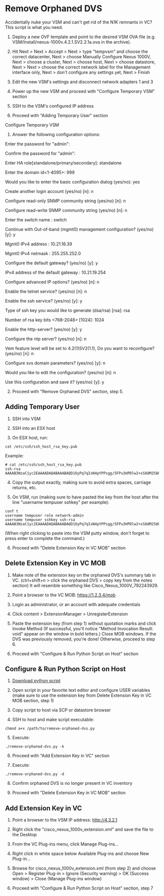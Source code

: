 Remove Orphaned DVS
===================

Accidentally nuke your VSM and can't get rid of the N1K remnants in VC? This script is what you need.

1. Deploy a new OVF template and point to the desired VSM OVA file (e.g. VSM/Install/nexus-1000v.4.2.1.SV2.2.1a.ova in the archive).

2. Hit Next > Next > Accept > Next > type "tempvsm" and choose the correct datacenter, Next > choose Manually Configure Nexus 1000V, Next > choose a cluster, Next > choose host, Next > choose datastore, Next > Next > choose the correct network label for the Management interface only, Next > don't configure any settings yet, Next > Finish

3. Edit the new VSM's settings and disconnect network adapters 1 and 3

4. Power up the new VSM and proceed with "Configure Temporary VSM" section

5. SSH to the VSM's configured IP address

6. Proceed with "Adding Temporary User" section

Configure Temporary VSM

1. Answer the following configuration options:

Enter the password for "admin":

Confirm the password for "admin":

Enter HA role[standalone/primary/secondary]: standalone

Enter the domain id<1-4095>: 999

Would you like to enter the basic configuration dialog (yes/no): yes

Create another login account (yes/no) [n]: n

Configure read-only SNMP community string (yes/no) [n]: n

Configure read-write SNMP community string (yes/no) [n]: n

Enter the switch name : switch

Continue with Out-of-band (mgmt0) management configuration? (yes/no) [y]: y

Mgmt0 IPv4 address : 10.21.16.39

Mgmt0 IPv4 netmask : 255.255.252.0

Configure the default gateway? (yes/no) [y]: y

IPv4 address of the default gateway : 10.21.19.254

Configure advanced IP options? (yes/no) [n]: n

Enable the telnet service? (yes/no) [n]: n

Enable the ssh service? (yes/no) [y]: y

Type of ssh key you would like to generate (dsa/rsa) [rsa]: rsa

Number of rsa key bits <768-2048> [1024]: 1024

Enable the http-server? (yes/no) [y]: y

Configure the ntp server? (yes/no) [n]: n

Vem feature level will be set to 4.2(1)SV2(1.1), Do you want to reconfigure? (yes/no) [n]: n

Configure svs domain parameters? (yes/no) [y]: n

Would you like to edit the configuration? (yes/no) [n]: n

Use this configuration and save it? (yes/no) [y]: y

2. Proceed with "Remove Orphaned DVS" section, step 5.

## Adding Temporary User

1. SSH into VSM

2. SSH into an ESX host

3. On ESX host, run: 
```
cat /etc/ssh/ssh_host_rsa_key.pub
```
Example:
```
# cat /etc/ssh/ssh_host_rsa_key.pub
ssh-rsa AAAAB3NzaC1yc2EAAAADAQABAAABAQD1OyPq7qIxN4pYPPsgg/5FPu3HPDlw2+sS8dM25883olxP2/JeY/Ta4v+qZctFqDAKCfGVugiS+pRAgpa2t6LqGM54zzv6fgI1pPuZs5m3Smcb2SoAr/LHzC7Sy9yuBRGlC3tp2/ybKZEZQGhc4fH4NIrpIn1rhyH8Lu0f9D+3xQoFSE6Jcg2A1V5rpa+XteSfmR5BsuVpmSWFBzGni9XUOwPgUhyX7vI42uaWtIdGlE6tEHaaSCGHGiGB0bmtlzV6MFrCQS9S++oXKX1Fll1Dq+E+wri/6Lc8ihEIpyPsSLbIaI7EN2Rsef88usZSchgpmwPzjH0TskYjxVy34RwZ
```

4. Copy the output exactly, making sure to avoid extra spaces, carriage returns, etc.

5. On VSM, run (making sure to have pasted the key from the host after the line "username tempuser sshkey" per example):
```
conf t
username tempuser role network-admin
username tempuser sshkey ssh-rsa AAAAB3NzaC1yc2EAAAADAQABAAABAQD1OyPq7qIxN4pYPPsgg/5FPu3HPDlw2+sS8dM25883olxP2/JeY/Ta4v+qZctFqDAKCfGVugiS+pRAgpa2t6LqGM54zzv6fgI1pPuZs5m3Smcb2SoAr/LHzC7Sy9yuBRGlC3tp2/ybKZEZQGhc4fH4NIrpIn1rhyH8Lu0f9D+3xQoFSE6Jcg2A1V5rpa+XteSfmR5BsuVpmSWFBzGni9XUOwPgUhyX7vI42uaWtIdGlE6tEHaaSCGHGiGB0bmtlzV6MFrCQS9S++oXKX1Fll1Dq+E+wri/6Lc8ihEIpyPsSLbIaI7EN2Rsef88usZSchgpmwPzjH0TskYjxVy34RwZ
```
(When right clicking to paste into the VSM putty window, don't forget to press enter to complete the command.)

6. Proceed with "Delete Extension Key in VC MOB" section

## Delete Extension Key in VC MOB

1. Make note of the extension key on the orphaned DVS's summary tab in VC. (ctrl+shift+n > click the orphaned DVS > copy key from the notes section) It will resemble something like Cisco_Nexus_1000V_792243929.

2. Point a browser to the VC MOB: https://1.2.3.4/mob

3. Login as administrator, or an account with adequate credentials

4. Click content > ExtensionManager > UnregisterExtension

5. Paste the extension key (from step 1) without quotation marks and click Invoke Method (If successful, you'll notice "Method Invocation Result: void" appear on the window in bold letters.) Close MOB windows. If the DVS was previously removed, you're done! Otherwise, proceed to step 6.

6. Proceed with "Configure & Run Python Script on Host" section

## Configure & Run Python Script on Host

1. [Download python script](https://raw.github.com/benperove/remove-orphaned-dvs/master/remove-orphaned-dvs.py)

2. Open script in your favorite text editor and configure USER variables (make sure to use the extension key from Delete Extension Key in VC MOB section, step 1)

3. Copy script to host via SCP or datastore browser

4. SSH to host and make script executable: 
```
chmod a+x /path/to/remove-orphaned-dvs.py
```

5. Execute: 
```
./remove-orphaned-dvs.py -k
```
6. Proceed with "Add Extension Key in VC" section

7. Execute:
```
./remove-orphaned-dvs.py -d
```
8. Confirm orphaned DVS is no longer present in VC inventory

9. Proceed with "Delete Extension Key in VC MOB" section

## Add Extension Key in VC

1. Point a browser to the VSM IP address: http://4.3.2.1

2. Right click the "cisco_nexus_1000v_extension.xml" and save the file to the Desktop

3. From the VC Plug-ins menu, click Manage Plug-ins...

4. Right click in white space below Available Plug-ins and choose New Plug-in...

5. Browse for cisco_nexus_1000v_extension.xml (from step 2) and choose Open > Register Plug-in > Ignore (Security warning) > OK (Success window) > Close (Manage Plug-ins window)

6. Proceed with "Configure & Run Python Script on Host" section, step 7

